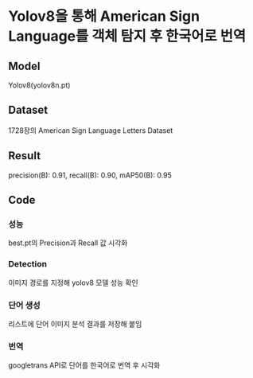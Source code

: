 # Yolov8을 통해 American Sign Language를 객체 탐지 후 한국어로 번역

## Model
Yolov8(yolov8n.pt)

## Dataset
1728장의 American Sign Language Letters Dataset

## Result
precision(B): 0.91, recall(B): 0.90, mAP50(B): 0.95

## Code
### 성능
best.pt의 Precision과 Recall 값 시각화

### Detection
이미지 경로를 지정해 yolov8 모델 성능 확인

### 단어 생성
리스트에 단어 이미지 분석 결과를 저장해 붙임

### 번역
googletrans API로 단어를 한국어로 번역
후 시각화
